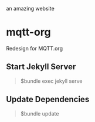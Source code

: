 an amazing website
# mqtt-org
Redesign for MQTT.org

## Start Jekyll Server
>$bundle exec jekyll serve

## Update Dependencies
>$bundle update
